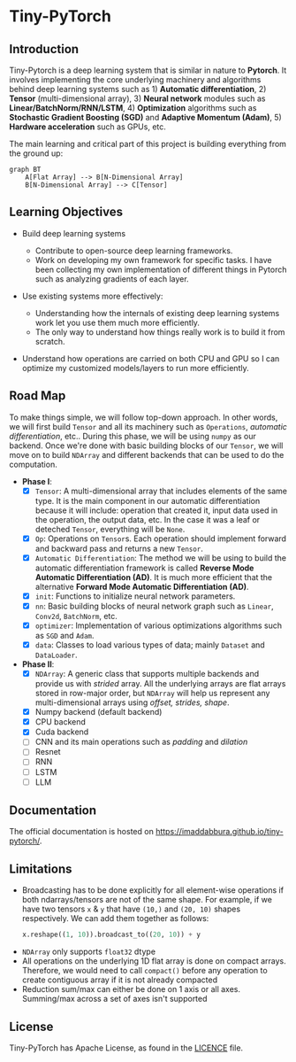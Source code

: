 # Tiny-PyTorch

## Introduction

Tiny-Pytorch is a deep learning system that is similar in nature to **Pytorch**.
It involves implementing the core underlying machinery and algorithms behind deep
learning systems such as 1) **Automatic differentiation**, 2) **Tensor** (multi-dimensional
array), 3) **Neural network** modules such as **Linear/BatchNorm/RNN/LSTM**, 4) **Optimization**
algorithms such as **Stochastic Gradient Boosting (SGD)** and **Adaptive
Momentum (Adam)**, 5) **Hardware acceleration** such as GPUs, etc.

The main learning and critical part of this project is building everything
from the ground up:

```mermaid
graph BT
    A[Flat Array] --> B[N-Dimensional Array]
    B[N-Dimensional Array] --> C[Tensor]
```

## Learning Objectives

- Build deep learning systems

  - Contribute to open-source deep learning frameworks.
  - Work on developing my own framework for specific tasks. I have been
    collecting my own implementation of different things in Pytorch such as
    analyzing gradients of each layer.

- Use existing systems more effectively:

  - Understanding how the internals of existing deep learning systems work
    let you use them much more efficiently.
  - The only way to understand how things really work is to build it from scratch.

- Understand how operations are carried on both CPU and GPU so I can optimize
  my customized models/layers to run more efficiently.

## Road Map

To make things simple, we will follow top-down approach. In other words, we
will first build `Tensor` and all its machinery such as `Operations`,
_automatic differentiation_, etc.. During this phase, we will be using `numpy`
as our backend. Once we're done with basic building blocks of our `Tensor`, we
will move on to build `NDArray` and different backends that can be used to do
the computation.

- **Phase I**:
  - [x] `Tensor`: A multi-dimensional array that includes elements of the same
        type. It is the main component in our automatic differentiation because it
        will include: operation that created it, input data used in the operation,
        the output data, etc. In the case it was a leaf or deteched `Tensor`,
        everything will be `None`.
  - [x] `Op`: Operations on `Tensor`s. Each operation should implement forward
        and backward pass and returns a new `Tensor`.
  - [x] `Automatic Differentiation`: The method we will be using to build the
        automatic differentiation framework is called **Reverse Mode Automatic
        Differentiation (AD)**. It is much more efficient that the alternative
        **Forward Mode Automatic Differentiation (AD)**.
  - [x] `init`: Functions to initialize neural network parameters.
  - [x] `nn`: Basic building blocks of neural network graph such as `Linear`,
        `Conv2d`, `BatchNorm`, etc.
  - [x] `optimizer`: Implementation of various optimizations algorithms such as
        `SGD` and `Adam`.
  - [x] `data`: Classes to load various types of data; mainly `Dataset` and
        `DataLoader`.
- **Phase II**:
  - [x] `NDArray`: A generic class that supports multiple backends and
        provide us with _strided_ array. All the underlying arrays are flat
        arrays stored in row-major order, but `NDArray` will help us represent
        any multi-dimensional arrays using _offset, strides, shape_.
  - [x] Numpy backend (default backend)
  - [x] CPU backend
  - [x] Cuda backend
  - [ ] CNN and its main operations such as _padding_ and _dilation_
  - [ ] Resnet
  - [ ] RNN
  - [ ] LSTM
  - [ ] LLM

## Documentation

The official documentation is hosted on
https://imaddabbura.github.io/tiny-pytorch/.

## Limitations

- Broadcasting has to be done explicitly for all element-wise operations if
  both ndarrays/tensors are not of the same shape. For example, if we have two
  tensors `x` & `y` that have `(10,)` and `(20, 10)` shapes respectively. We
  can add them together as follows:
  ```python
  x.reshape((1, 10)).broadcast_to((20, 10)) + y
  ```
- `NDArray` only supports `float32` dtype
- All operations on the underlying 1D flat array is done on compact arrays.
  Therefore, we would need to call `compact()` before any operation to create
  contiguous array if it is not already compacted
- Reduction sum/max can either be done on 1 axis or all axes. Summing/max
  across a set of axes isn't supported

## License

Tiny-PyTorch has Apache License, as found in the [LICENCE](LICENSE) file.
